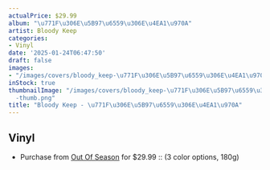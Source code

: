 ```yaml
---
actualPrice: $29.99
album: "\u771F\u306E\u5B97\u6559\u306E\u4EA1\u970A"
artist: Bloody Keep
categories:
- Vinyl
date: '2025-01-24T06:47:50'
draft: false
images:
- "/images/covers/bloody_keep-\u771F\u306E\u5B97\u6559\u306E\u4EA1\u970A.png"
inStock: true
thumbnailImage: "/images/covers/bloody_keep-\u771F\u306E\u5B97\u6559\u306E\u4EA1\u970A\
  -thumb.png"
title: "Bloody Keep - \u771F\u306E\u5B97\u6559\u306E\u4EA1\u970A"
---
```


## Vinyl
* Purchase from [Out Of Season](https://www.outofseasonlabel.com/products/bloody-keep-真の宗教の亡霊-vinyl-lp-3-color-options-180g) for $29.99 :: (3 color options, 180g)
